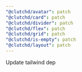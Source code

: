```yaml
---
"@clutchd/avatar": patch
"@clutchd/card": patch
"@clutchd/divider": patch
"@clutchd/flex": patch
"@clutchd/grid": patch
"@clutchd/is-empty": patch
"@clutchd/layout": patch
---
```


Update tailwind dep
